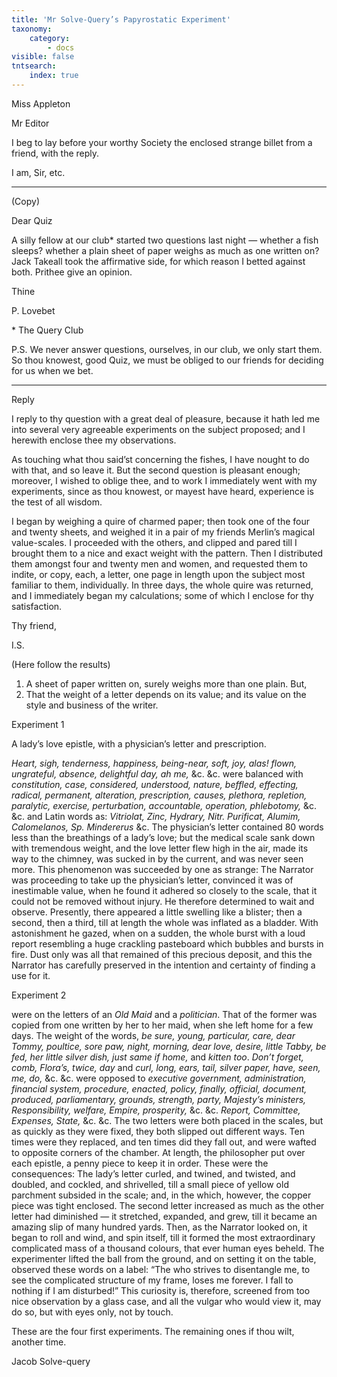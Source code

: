 ```yaml
---
title: 'Mr Solve-Query’s Papyrostatic Experiment'
taxonomy:
    category:
        - docs
visible: false
tntsearch:
    index: true
---
```


<div class="author">Miss Appleton</div>

Mr Editor

I beg to lay before your worthy Society the enclosed strange billet from a friend, with the reply.

I am, Sir, etc.

---

(Copy)

Dear Quiz

A silly fellow at our club&#42; started two questions last night — whether a fish sleeps? whether a plain sheet of paper weighs as much as one written on? Jack Takeall took the affirmative side, for which reason I betted against both. Prithee give an opinion.

Thine

P. Lovebet

&#42; The Query Club

P.S. We never answer questions, ourselves, in our club, we only start them. So thou knowest, good Quiz, we must be obliged to our friends for deciding for us when we bet.

---

<span class="title">Reply</span>

I reply to thy question with a great deal of pleasure, because it hath led me into several very agreeable experiments on the subject proposed; and I herewith enclose thee my observations.

As touching what thou said’st concerning the fishes, I have nought to do with that, and so leave it. But the second question is pleasant enough; moreover, I wished to oblige thee, and to work I immediately went with my experiments, since as thou knowest, or mayest have heard, experience is the test of all wisdom.

I began by weighing a quire of charmed paper; then took one of the four and twenty sheets, and weighed it in a pair of my friends Merlin’s magical value-scales. I proceeded with the others, and clipped and pared till I brought them to a nice and exact weight with the pattern. Then I distributed them amongst four and twenty men and women, and requested them to indite, or copy, each, a letter, one page in length upon the subject most familiar to them, individually. In three days, the whole quire was returned, and I immediately began my calculations; some of which I enclose for thy satisfaction.

Thy friend,

I.S.

(Here follow the results)

1. A sheet of paper written on, surely weighs more than one plain. But,  
2. That the weight of a letter depends on its value; and its value on the style and business of the writer.

<span class="title">Experiment 1</span>

A lady’s love epistle, with a physician’s letter and prescription.

*Heart, sigh, tenderness, happiness, being-near, soft, joy, alas! flown, ungrateful, absence, delightful day, ah me,* &c. &c. were balanced with *constitution, case, considered, understood, nature, beffled, effecting, radical, permanent, alteration, prescription, causes, plethora, repletion, paralytic, exercise, perturbation, accountable, operation, phlebotomy,* &c. &c. and Latin words as: *Vitriolat, Zinc, Hydrary, Nitr. Purificat, Alumim, Calomelanos, Sp. Mindererus* &c. The physician’s letter contained 80 words less than the breathings of a lady’s love; but the medical scale sank down with tremendous weight, and the love letter flew high in the air, made its way to the chimney, was sucked in by the current, and was never seen more. This phenomenon was succeeded by one as strange: The Narrator was proceeding to take up the physician’s letter, convinced it was of inestimable value, when he found it adhered so closely to the scale, that it could not be removed without injury. He therefore determined to wait and observe. Presently, there appeared a little swelling like a blister; then a second, then a third, till at length the whole was inflated as a bladder. With astonishment he gazed, when on a sudden, the whole burst with a loud report resembling a huge crackling pasteboard which bubbles and bursts in fire. Dust only was all that remained of this precious deposit, and this the Narrator has carefully preserved in the intention and certainty of finding a use for it.

<span class="title">Experiment 2</span>

were on the letters of an *Old Maid* and a *politician*. That of the former was copied from one written by her to her maid, when she left home for a few days. The weight of the words, *be sure, young, particular, care, dear Tommy, poultice, sore paw, night, morning, dear love, desire, little Tabby, be fed, her little silver dish, just same if home,* and *kitten too*. *Don’t forget, comb, Flora’s, twice, day* and *curl, long, ears, tail, silver paper, have, seen, me, do,* &c. &c. were opposed to *executive government, administration, financial system, procedure, enacted, policy, finally, official, document, produced, parliamentary, grounds, strength, party, Majesty’s ministers, Responsibility, welfare, Empire, prosperity,* &c. &c. *Report, Committee, Expenses, State,* &c. &c. The two letters were both placed in the scales, but as quickly as they were fixed, they both slipped out different ways. Ten times were they replaced, and ten times did they fall out, and were wafted to opposite corners of the chamber. At length, the philosopher put over each epistle, a penny piece to keep it in order. These were the consequences: The lady’s letter curled, and twined, and twisted, and doubled, and cockled, and shrivelled, till a small piece of yellow old parchment subsided in the scale; and, in the which, however, the copper piece was tight enclosed. The second letter increased as much as the other letter had diminished — it stretched, expanded, and grew, till it became an amazing slip of many hundred yards. Then, as the Narrator looked on, it began to roll and wind, and spin itself, till it formed the most extraordinary complicated mass of a thousand colours, that ever human eyes beheld. The experimenter lifted the ball from the ground, and on setting it on the table, observed these words on a label: “The who strives to disentangle me, to see the complicated structure of my frame, loses me forever. I fall to nothing if I am disturbed!” This curiosity is, therefore, screened from too nice observation by a glass case, and all the vulgar who would view it, may do so, but with eyes only, not by touch.

These are the four first experiments. The remaining ones if thou wilt, another time.

Jacob Solve-query
